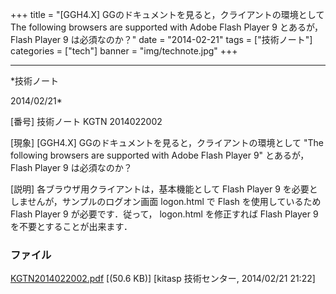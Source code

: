 ﻿+++
title = "[GGH4.X] GGのドキュメントを見ると，クライアントの環境として The following browsers are supported with Adobe Flash Player 9 とあるが， Flash Player 9 は必須なのか？"
date = "2014-02-21"
tags = ["技術ノート"]
categories = ["tech"]
banner = "img/technote.jpg"
+++

-----------------------------------------------------------------------------------------------------------------------------

*技術ノート

2014/02/21*


[番号]
技術ノート KGTN 2014022002

[現象]
[GGH4.X] GGのドキュメントを見ると，クライアントの環境として "The
following browsers are supported with Adobe Flash Player 9" とあるが，
Flash Player 9 は必須なのか？

[説明]
各ブラウザ用クライアントは，基本機能として Flash Player 9
を必要としませんが，サンプルのログオン画面 logon.html で Flash
を使用しているため Flash Player 9 が必要です．従って， logon.html
を修正すれば Flash Player 9 を不要とすることが出来ます．


### ファイル





[KGTN2014022002.pdf](http://techreport.kitasp.net/attachments/download/1592/KGTN2014022002.pdf)
 [(50.6 KB)] [kitasp 技術センター, 2014/02/21
21:22]

